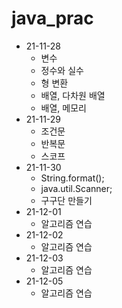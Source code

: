 # java_prac
* 21-11-28
  * 변수
  * 정수와 실수
  * 형 변환
  * 배열, 다차원 배열
  * 배열, 메모리 
* 21-11-29
  * 조건문
  * 반복문
  * 스코프
* 21-11-30
  * String.format();
  * java.util.Scanner;
  * 구구단 만들기
* 21-12-01
  * 알고리즘 연습
* 21-12-02
  * 알고리즘 연습
* 21-12-03
  * 알고리즘 연습
* 21-12-05
  * 알고리즘 연습
